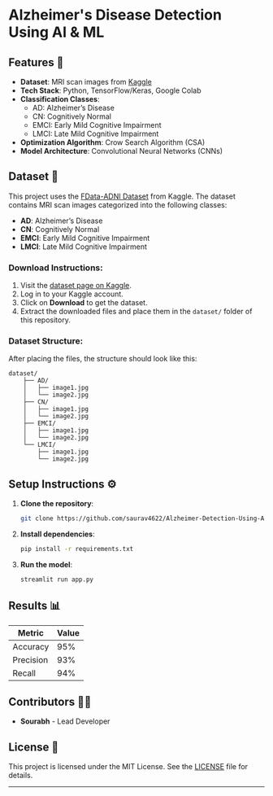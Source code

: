 
# Alzheimer's Disease Detection Using AI & ML

## Features 🚀
- **Dataset**: MRI scan images from [Kaggle](https://www.kaggle.com/datasets/ahmedashrafahmed/fdata-adni-dataset)
- **Tech Stack**: Python, TensorFlow/Keras, Google Colab
- **Classification Classes**:
  - AD: Alzheimer’s Disease
  - CN: Cognitively Normal
  - EMCI: Early Mild Cognitive Impairment
  - LMCI: Late Mild Cognitive Impairment
- **Optimization Algorithm**: Crow Search Algorithm (CSA)
- **Model Architecture**: Convolutional Neural Networks (CNNs)

## Dataset 📂
This project uses the [FData-ADNI Dataset](https://www.kaggle.com/datasets/ahmedashrafahmed/fdata-adni-dataset) from Kaggle. The dataset contains MRI scan images categorized into the following classes:
- **AD**: Alzheimer’s Disease
- **CN**: Cognitively Normal
- **EMCI**: Early Mild Cognitive Impairment
- **LMCI**: Late Mild Cognitive Impairment

### Download Instructions:
1. Visit the [dataset page on Kaggle](https://www.kaggle.com/datasets/ahmedashrafahmed/fdata-adni-dataset).
2. Log in to your Kaggle account.
3. Click on **Download** to get the dataset.
4. Extract the downloaded files and place them in the `dataset/` folder of this repository.

### Dataset Structure:
After placing the files, the structure should look like this:
```
dataset/
    ├── AD/
    │   ├── image1.jpg
    │   └── image2.jpg
    ├── CN/
    │   ├── image1.jpg
    │   └── image2.jpg
    ├── EMCI/
    │   ├── image1.jpg
    │   └── image2.jpg
    └── LMCI/
        ├── image1.jpg
        └── image2.jpg
```

## Setup Instructions ⚙️
1. **Clone the repository**:
    ```bash
    git clone https://github.com/saurav4622/Alzheimer-Detection-Using-AI-ML
    ```
2. **Install dependencies**:
    ```bash
    pip install -r requirements.txt
    ```
3. **Run the model**:
    ```bash
    streamlit run app.py
    ```

## Results 📊
| Metric    | Value |
|-----------|-------|
| Accuracy  | 95%   |
| Precision | 93%   |
| Recall    | 94%   |

## Contributors 👨‍💻
- **Sourabh** - Lead Developer

## License 📜
This project is licensed under the MIT License. See the [LICENSE](LICENSE) file for details.

---

